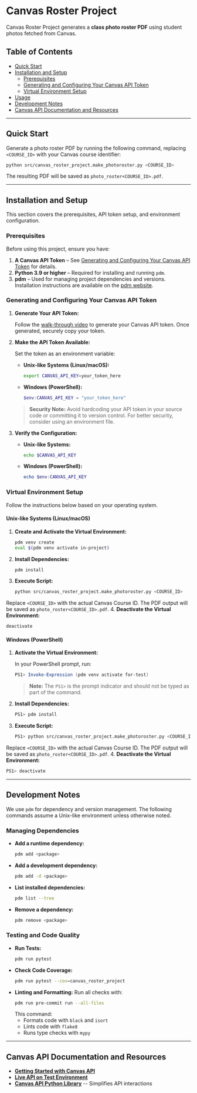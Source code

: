 # Canvas Roster Project

Canvas Roster Project generates a **class photo roster PDF** using student photos fetched from Canvas.

## Table of Contents

- [Quick Start](#quick-start)
- [Installation and Setup](#installation-and-setup)
  - [Prerequisites](#prerequisites)
  - [Generating and Configuring Your Canvas API Token](#generating-and-configuring-your-canvas-api-token)
  - [Virtual Environment Setup](#virtual-environment-setup)
- [Usage](#usage)
- [Development Notes](#development-notes)
- [Canvas API Documentation and Resources](#canvas-api-documentation-and-resources)

---

## Quick Start

Generate a photo roster PDF by running the following command, replacing `<COURSE_ID>` with your Canvas course identifier:

```sh
python src/canvas_roster_project.make_photoroster.py <COURSE_ID>
```

The resulting PDF will be saved as `photo_roster<COURSE_ID>.pdf`.

---

## Installation and Setup

This section covers the prerequisites, API token setup, and environment configuration.

### Prerequisites

Before using this project, ensure you have:

1. **A Canvas API Token** – See [Generating and Configuring Your Canvas API Token](#generating-and-configuring-your-canvas-api-token) for details.
2. **Python 3.9 or higher** – Required for installing and running `pdm`.
3. **pdm** – Used for managing project dependencies and versions. Installation instructions are available on the [pdm website](https://pdm-project.org/en/latest/#installation).

### Generating and Configuring Your Canvas API Token

1. **Generate Your API Token:**

   Follow the [walk-through video](https://www.youtube.com/watch?v=cZ5cn8stjM0#t=0m30s) to generate your Canvas API token. Once generated, securely copy your token.

2. **Make the API Token Available:**

   Set the token as an environment variable:

   - **Unix-like Systems (Linux/macOS):**
     ```sh
     export CANVAS_API_KEY=your_token_here
     ```
   - **Windows (PowerShell):**
     ```powershell
     $env:CANVAS_API_KEY = "your_token_here"
     ```

   > **Security Note:** Avoid hardcoding your API token in your source code or committing it to version control. For better security, consider using an environment file.

3. **Verify the Configuration:**

   - **Unix-like Systems:**
     ```sh
     echo $CANVAS_API_KEY
     ```
   - **Windows (PowerShell):**
     ```powershell
     echo $env:CANVAS_API_KEY
     ```

### Virtual Environment Setup

Follow the instructions below based on your operating system.

#### Unix-like Systems (Linux/macOS)

1. **Create and Activate the Virtual Environment:**
   ```sh
   pdm venv create
   eval $(pdm venv activate in-project)
   ```
2. **Install Dependencies:**
   ```sh
   pdm install
   ```
3. **Execute Script:**
   ```sh
   python src/canvas_roster_project.make_photoroster.py <COURSE_ID>
   ```
Replace `<COURSE_ID>` with the actual Canvas Course ID. The PDF output will be saved as `photo_roster<COURSE_ID>.pdf`.
4. **Deactivate the Virtual Environment:**
   ```sh
   deactivate
   ```

#### Windows (PowerShell)

1. **Activate the Virtual Environment:**

   In your PowerShell prompt, run:
   ```powershell
   PS1> Invoke-Expression (pdm venv activate for-test)
   ```
   > **Note:** The `PS1>` is the prompt indicator and should not be typed as part of the command.
2. **Install Dependencies:**
   ```powershell
   PS1> pdm install
   ```
3. **Execute Script:**
   ```sh
   PS1> python src/canvas_roster_project.make_photoroster.py <COURSE_ID>
   ```
Replace `<COURSE_ID>` with the actual Canvas Course ID. The PDF output will be saved as `photo_roster<COURSE_ID>.pdf`.
4. **Deactivate the Virtual Environment:**
   ```powershell
   PS1> deactivate
   ```

---

## Development Notes

We use `pdm` for dependency and version management. The following commands assume a Unix-like environment unless otherwise noted.

### Managing Dependencies

- **Add a runtime dependency:**
  ```sh
  pdm add <package>
  ```
- **Add a development dependency:**
  ```sh
  pdm add -d <package>
  ```
- **List installed dependencies:**
  ```sh
  pdm list --tree
  ```
- **Remove a dependency:**
  ```sh
  pdm remove <package>
  ```

### Testing and Code Quality

- **Run Tests:**
  ```sh
  pdm run pytest
  ```
- **Check Code Coverage:**
  ```sh
  pdm run pytest --cov=canvas_roster_project
  ```
- **Linting and Formatting:**
  Run all checks with:
  ```sh
  pdm run pre-commit run --all-files
  ```
  This command:
  - Formats code with `black` and `isort`
  - Lints code with `flake8`
  - Runs type checks with `mypy`

---

## Canvas API Documentation and Resources

- **[Getting Started with Canvas API](https://community.canvaslms.com/t5/Canvas-Developers-Group/Canvas-APIs-Getting-started-the-practical-ins-and-outs-gotchas/ba-p/263685)**
- **[Live API on Test Environment](https://setonhall.test.instructure.com/doc/api/live)**
- **[Canvas API Python Library](https://canvasapi.readthedocs.io/)** -- Simplifies API interactions



